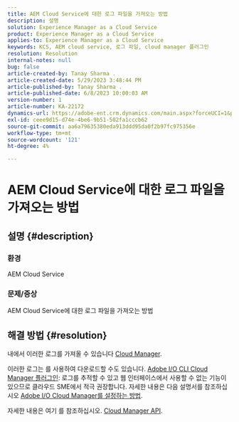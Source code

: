 ```yaml
---
title: AEM Cloud Service에 대한 로그 파일을 가져오는 방법
description: 설명
solution: Experience Manager as a Cloud Service
product: Experience Manager as a Cloud Service
applies-to: Experience Manager as a Cloud Service
keywords: KCS, AEM cloud service, 로그 파일, cloud manager 플러그인
resolution: Resolution
internal-notes: null
bug: false
article-created-by: Tanay Sharma .
article-created-date: 5/29/2023 3:48:44 PM
article-published-by: Tanay Sharma .
article-published-date: 6/8/2023 10:00:03 AM
version-number: 1
article-number: KA-22172
dynamics-url: https://adobe-ent.crm.dynamics.com/main.aspx?forceUCI=1&pagetype=entityrecord&etn=knowledgearticle&id=7a075947-38fe-ed11-8f6e-6045bd006b3d
exl-id: ceee9d15-d74e-4be6-9b51-502fa1cccb62
source-git-commit: aa6a79635380eda913ddd95da0f2b97fc975356e
workflow-type: tm+mt
source-wordcount: '121'
ht-degree: 4%

---
```


# AEM Cloud Service에 대한 로그 파일을 가져오는 방법

## 설명 {#description}


### <b>환경</b>

AEM Cloud Service



### <b>문제/증상</b>

AEM Cloud Service에 대한 로그 파일을 가져오는 방법




## 해결 방법 {#resolution}


내에서 이러한 로그를 가져올 수 있습니다 [Cloud Manager](https://experienceleague.adobe.com/docs/experience-manager-cloud-service/content/implementing/using-cloud-manager/manage-logs.html?lang=en).

이러한 로그는 를 사용하여 다운로드할 수도 있습니다. [Adobe I/O CLI Cloud Manager 플러그인](https://github.com/adobe/aio-cli-plugin-cloudmanager): 로그를 추적할 수 있고 웹 인터페이스에서 사용할 수 없는 기능이 있으므로 클라우드 SME에서 적극 권장합니다. 자세한 내용은 다음 설명서를 참조하십시오 [Adobe I/O Cloud Manager를 설정하는 방법](https://experienceleaguecommunities.adobe.com/t5/adobe-experience-manager/setting-up-adobe-i-o-cli-for-cloud-manager-aem-community-blog/m-p/380156).

자세한 내용은 여기 를 참조하십시오. [Cloud Manager API](https://developer.adobe.com/experience-cloud/cloud-manager/reference/api/#operation/getEnvironmentLogs).
